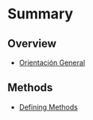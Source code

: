 # Summary

## Overview

* [Orientación General](README.md)

## Methods

* [Defining Methods](methods.md)

